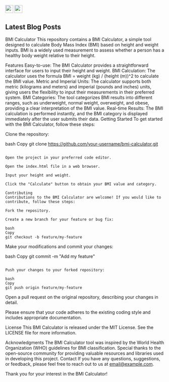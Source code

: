 <p> <a href="https://www.linkedin.com/in/maryamtavana"><img src="https://img.shields.io/badge/linkedin-%230077B5.svg?&style=for-the-badge&logo=linkedin&logoColor=white" height=25></a> <a href="https://www.instagram.com/maryamtavana.__/"><img src="https://img.shields.io/badge/instagram-%23E4405F.svg?&style=for-the-badge&logo=instagram&logoColor=white" height=25></a> </p>
<h2>Latest Blog Posts</h2>


BMI Calculator
This repository contains a BMI Calculator, a simple tool designed to calculate Body Mass Index (BMI) based on height and weight inputs. BMI is a widely used measurement to assess whether a person has a healthy body weight relative to their height.

Features
Easy-to-use: The BMI Calculator provides a straightforward interface for users to input their height and weight.
BMI Calculation: The calculator uses the formula BMI = weight (kg) / (height (m))^2 to calculate the BMI value.
Metric and Imperial Units: The calculator supports both metric (kilograms and meters) and imperial (pounds and inches) units, giving users the flexibility to input their measurements in their preferred system.
BMI Categories: The tool categorizes BMI results into different ranges, such as underweight, normal weight, overweight, and obese, providing a clear interpretation of the BMI value.
Real-time Results: The BMI calculation is performed instantly, and the BMI category is displayed immediately after the user submits their data.
Getting Started
To get started with the BMI Calculator, follow these steps:

Clone the repository:

bash
Copy
git clone https://github.com/your-username/bmi-calculator.git
```

Open the project in your preferred code editor.

Open the index.html file in a web browser.

Input your height and weight.

Click the "Calculate" button to obtain your BMI value and category.

Contributing
Contributions to the BMI Calculator are welcome! If you would like to contribute, follow these steps:

Fork the repository.

Create a new branch for your feature or bug fix:

bash
Copy
git checkout -b feature/my-feature
```

Make your modifications and commit your changes:

bash
Copy
git commit -m "Add my feature"
```

Push your changes to your forked repository:

bash
Copy
git push origin feature/my-feature
```

Open a pull request on the original repository, describing your changes in detail.

Please ensure that your code adheres to the existing coding style and includes appropriate documentation.

License
This BMI Calculator is released under the MIT License. See the LICENSE file for more information.

Acknowledgments
The BMI Calculator tool was inspired by the World Health Organization (WHO) guidelines for BMI classification.
Special thanks to the open-source community for providing valuable resources and libraries used in developing this project.
Contact
If you have any questions, suggestions, or feedback, please feel free to reach out to us at email@example.com.

Thank you for your interest in the BMI Calculator!
